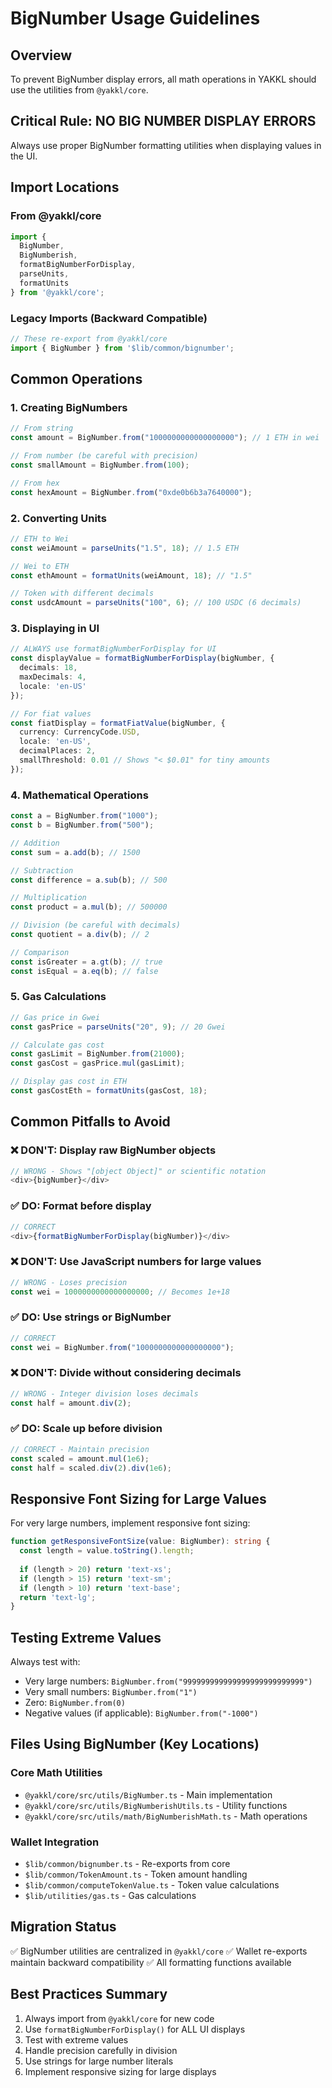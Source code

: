 # BigNumber Usage Guidelines

## Overview
To prevent BigNumber display errors, all math operations in YAKKL should use the utilities from `@yakkl/core`.

## Critical Rule: NO BIG NUMBER DISPLAY ERRORS
Always use proper BigNumber formatting utilities when displaying values in the UI.

## Import Locations

### From @yakkl/core
```typescript
import { 
  BigNumber, 
  BigNumberish,
  formatBigNumberForDisplay,
  parseUnits,
  formatUnits 
} from '@yakkl/core';
```

### Legacy Imports (Backward Compatible)
```typescript
// These re-export from @yakkl/core
import { BigNumber } from '$lib/common/bignumber';
```

## Common Operations

### 1. Creating BigNumbers
```typescript
// From string
const amount = BigNumber.from("1000000000000000000"); // 1 ETH in wei

// From number (be careful with precision)
const smallAmount = BigNumber.from(100);

// From hex
const hexAmount = BigNumber.from("0xde0b6b3a7640000");
```

### 2. Converting Units
```typescript
// ETH to Wei
const weiAmount = parseUnits("1.5", 18); // 1.5 ETH

// Wei to ETH
const ethAmount = formatUnits(weiAmount, 18); // "1.5"

// Token with different decimals
const usdcAmount = parseUnits("100", 6); // 100 USDC (6 decimals)
```

### 3. Displaying in UI
```typescript
// ALWAYS use formatBigNumberForDisplay for UI
const displayValue = formatBigNumberForDisplay(bigNumber, {
  decimals: 18,
  maxDecimals: 4,
  locale: 'en-US'
});

// For fiat values
const fiatDisplay = formatFiatValue(bigNumber, {
  currency: CurrencyCode.USD,
  locale: 'en-US',
  decimalPlaces: 2,
  smallThreshold: 0.01 // Shows "< $0.01" for tiny amounts
});
```

### 4. Mathematical Operations
```typescript
const a = BigNumber.from("1000");
const b = BigNumber.from("500");

// Addition
const sum = a.add(b); // 1500

// Subtraction
const difference = a.sub(b); // 500

// Multiplication
const product = a.mul(b); // 500000

// Division (be careful with decimals)
const quotient = a.div(b); // 2

// Comparison
const isGreater = a.gt(b); // true
const isEqual = a.eq(b); // false
```

### 5. Gas Calculations
```typescript
// Gas price in Gwei
const gasPrice = parseUnits("20", 9); // 20 Gwei

// Calculate gas cost
const gasLimit = BigNumber.from(21000);
const gasCost = gasPrice.mul(gasLimit);

// Display gas cost in ETH
const gasCostEth = formatUnits(gasCost, 18);
```

## Common Pitfalls to Avoid

### ❌ DON'T: Display raw BigNumber objects
```typescript
// WRONG - Shows "[object Object]" or scientific notation
<div>{bigNumber}</div>
```

### ✅ DO: Format before display
```typescript
// CORRECT
<div>{formatBigNumberForDisplay(bigNumber)}</div>
```

### ❌ DON'T: Use JavaScript numbers for large values
```typescript
// WRONG - Loses precision
const wei = 1000000000000000000; // Becomes 1e+18
```

### ✅ DO: Use strings or BigNumber
```typescript
// CORRECT
const wei = BigNumber.from("1000000000000000000");
```

### ❌ DON'T: Divide without considering decimals
```typescript
// WRONG - Integer division loses decimals
const half = amount.div(2);
```

### ✅ DO: Scale up before division
```typescript
// CORRECT - Maintain precision
const scaled = amount.mul(1e6);
const half = scaled.div(2).div(1e6);
```

## Responsive Font Sizing for Large Values

For very large numbers, implement responsive font sizing:

```typescript
function getResponsiveFontSize(value: BigNumber): string {
  const length = value.toString().length;
  
  if (length > 20) return 'text-xs';
  if (length > 15) return 'text-sm';
  if (length > 10) return 'text-base';
  return 'text-lg';
}
```

## Testing Extreme Values

Always test with:
- Very large numbers: `BigNumber.from("999999999999999999999999999")`
- Very small numbers: `BigNumber.from("1")`
- Zero: `BigNumber.from(0)`
- Negative values (if applicable): `BigNumber.from("-1000")`

## Files Using BigNumber (Key Locations)

### Core Math Utilities
- `@yakkl/core/src/utils/BigNumber.ts` - Main implementation
- `@yakkl/core/src/utils/BigNumberishUtils.ts` - Utility functions
- `@yakkl/core/src/utils/math/BigNumberishMath.ts` - Math operations

### Wallet Integration
- `$lib/common/bignumber.ts` - Re-exports from core
- `$lib/common/TokenAmount.ts` - Token amount handling
- `$lib/common/computeTokenValue.ts` - Token value calculations
- `$lib/utilities/gas.ts` - Gas calculations

## Migration Status
✅ BigNumber utilities are centralized in `@yakkl/core`
✅ Wallet re-exports maintain backward compatibility
✅ All formatting functions available

## Best Practices Summary
1. Always import from `@yakkl/core` for new code
2. Use `formatBigNumberForDisplay()` for ALL UI displays
3. Test with extreme values
4. Handle precision carefully in division
5. Use strings for large number literals
6. Implement responsive sizing for large displays